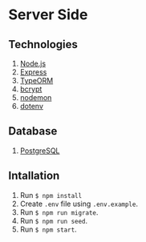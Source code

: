 # Server Side

## Technologies

1. [Node.js](https://nodejs.org/en/ "Node.js")
2. [Express](https://expressjs.com/ru/guide/routing.html "Express")
3. [TypeORM](https://typeorm.io/#/ "TypeORM")
4. [bcrypt](https://www.npmjs.com/package/bcrypt "bcrypt")
5. [nodemon](https://www.npmjs.com/package/nodemon "nodemon")
6. [dotenv](https://www.npmjs.com/package/dotenv "dotenv")

## Database

1. [PostgreSQL](https://www.postgresql.org/download/ "PostgreSQL")

## Intallation

1. Run `$ npm install`
2. Create `.env` file using `.env.example`.
3. Run `$ npm run migrate`.
4. Run `$ npm run seed`.
5. Run `$ npm start`.
